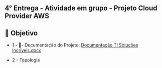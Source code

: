 ## 4° Entrega - Atividade em grupo - Projeto Cloud Provider AWS

## 🎯 Objetivo

- 1 -
📝- Documentação do Projeto:
[Documentação TI Soluções Incríveis.docx](https://github.com/RefesonPinho/NetworkProjectCompassUol/files/9804103/Documentacao.TI.Solucoes.Incriveis.docx)

- 2 - Topologia

